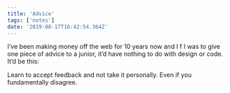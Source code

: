 ```yaml
---
title: 'Advice'
tags: ['notes'] 
date: '2019-08-17T16:42:54.364Z'
---
```

I’ve been making money off the web for 10 years now and I f I was to give one piece of advice to a junior, it’d have nothing to do with design or code. It’d be this: 

Learn to accept feedback and not take it personally. Even if you fundamentally disagree.